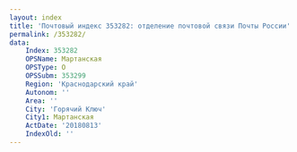 ```yaml
---
layout: index
title: 'Почтовый индекс 353282: отделение почтовой связи Почты России'
permalink: /353282/
data:
    Index: 353282
    OPSName: Мартанская
    OPSType: О
    OPSSubm: 353299
    Region: 'Краснодарский край'
    Autonom: ''
    Area: ''
    City: 'Горячий Ключ'
    City1: Мартанская
    ActDate: '20180813'
    IndexOld: ''
---
```

